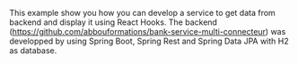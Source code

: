 This example show you how you can develop a service to get data from backend and display it using React Hooks.
The backend (https://github.com/abbouformations/bank-service-multi-connecteur) was developped by using Spring Boot, Spring Rest and Spring Data JPA with H2 as database.
